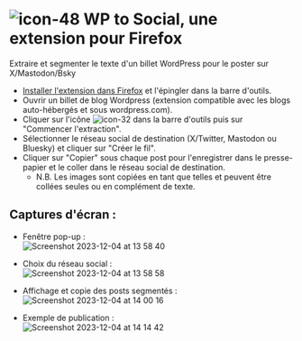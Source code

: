# ![icon-48](https://github.com/fmoncomble/wp-to-social/assets/59739627/de76d460-0973-4e14-8e47-cf291d6c9752) WP to Social, une extension pour Firefox
Extraire et segmenter le texte d'un billet WordPress pour le poster sur X/Mastodon/Bsky

- [Installer l'extension dans Firefox](https://github.com/fmoncomble/wp-to-social/releases/latest/download/wp-to-social.xpi) et l'épingler dans la barre d'outils.
- Ouvrir un billet de blog Wordpress (extension compatible avec les blogs auto-hébergés et sous wordpress.com).
- Cliquer sur l'icône ![icon-32](https://github.com/fmoncomble/wp-to-social/assets/59739627/9bb45fec-76ed-4a9a-8799-b49bbc7f9a49) dans la barre d'outils puis sur "Commencer l'extraction".
- Sélectionner le réseau social de destination (X/Twitter, Mastodon ou Bluesky) et cliquer sur "Créer le fil".
- Cliquer sur "Copier" sous chaque post pour l'enregistrer dans le presse-papier et le coller dans le réseau social de destination.
  - N.B. Les images sont copiées en tant que telles et peuvent être collées seules ou en complément de texte.

## Captures d'écran :
- Fenêtre pop-up :  
  ![Screenshot 2023-12-04 at 13 58 40](https://github.com/fmoncomble/wp-to-social/assets/59739627/8e12efcd-f969-4aa9-b397-b36a23ad6b01)
  
- Choix du réseau social :  
  ![Screenshot 2023-12-04 at 13 58 58](https://github.com/fmoncomble/wp-to-social/assets/59739627/f7ef8bd1-79de-47e8-802e-1a9225c469fd)
    
- Affichage et copie des posts segmentés :  
  ![Screenshot 2023-12-04 at 14 00 16](https://github.com/fmoncomble/wp-to-social/assets/59739627/77118c36-00f5-4a5c-9c05-23bbffa044c4)

- Exemple de publication :  
  ![Screenshot 2023-12-04 at 14 14 42](https://github.com/fmoncomble/wp-to-social/assets/59739627/0425db21-0df1-4e6e-a4c6-6895a55fde88)



